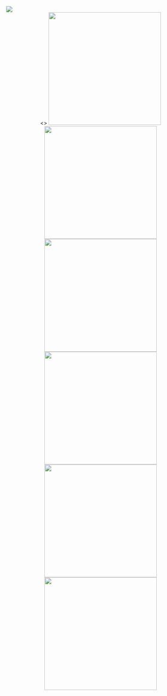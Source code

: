 <!DOCTYPE html>
<html lang="en">

<head>
    <meta charset="UTF-8">
    <meta name="viewport" content="width=device-width, initial-scale=1.0">
   
</head>

<body>
    <img src="https://i.ibb.co/qjn1rPz/asratul-hasan-nahid.png" />
    <div align="center">
      <>
            <img  width="300" gap="10px" src="https://i.ibb.co/WV83jG9/facebook.png" />
      </>
        <img  width="300" src="https://i.ibb.co/Rg45ZrP/dribbble.png" />
        <img  width="300" src="https://i.ibb.co/rQZfq6d/twitter.png" />
    </div>
    <div align="center">
        <img  width="300" src="https://i.ibb.co/YPFHN6S/instagram.png" />
        <img  width="300" src="https://i.ibb.co/g6J3xz4/linkedin.png" />
        <img  width="300" src="https://i.ibb.co/LgtL93g/youtube.png" />
    </div>
</body>

</html>
